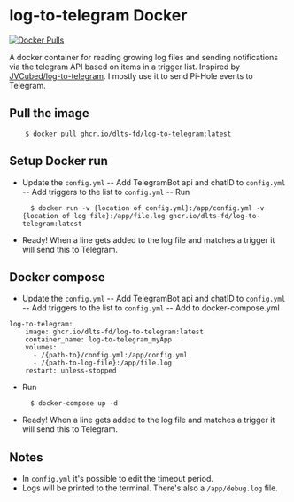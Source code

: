 # log-to-telegram Docker
<a href="https://hub.docker.com/r/dickverbunt/log-to-telegram" target="_blank" title="log-to-telegram docker hub">
  <img src="https://img.shields.io/docker/pulls/dickverbunt/log-to-telegram" alt="Docker Pulls"/>
</a>

A docker container for reading growing log files and sending notifications via the telegram API based on items in a trigger list.
Inspired by [JVCubed/log-to-telegram](https://github.com/JVCubed/log-to-telegram/). I mostly use it to send Pi-Hole events to Telegram.

## Pull the image 
        $ docker pull ghcr.io/dlts-fd/log-to-telegram:latest

## Setup Docker run
- Update the `config.yml`
-- Add TelegramBot api and chatID to `config.yml`
-- Add triggers to the list to `config.yml`
-- Run


        $ docker run -v {location of config.yml}:/app/config.yml -v {location of log file}:/app/file.log ghcr.io/dlts-fd/log-to-telegram:latest

- Ready! When a line gets added to the log file and matches a trigger it will send this to Telegram.

## Docker compose
- Update the `config.yml`
-- Add TelegramBot api and chatID to `config.yml`
-- Add triggers to the list to `config.yml`
-- Add to docker-compose.yml
```
log-to-telegram:
    image: ghcr.io/dlts-fd/log-to-telegram:latest
    container_name: log-to-telegram_myApp
    volumes:
      - /{path-to}/config.yml:/app/config.yml
      - /{path-to-log-file}:/app/file.log
    restart: unless-stopped
```
- Run

        $ docker-compose up -d

- Ready! When a line gets added to the log file and matches a trigger it will send this to Telegram.

## Notes

- In `config.yml` it's possible to edit the timeout period.
- Logs will be printed to the terminal. There's also a `/app/debug.log` file.
